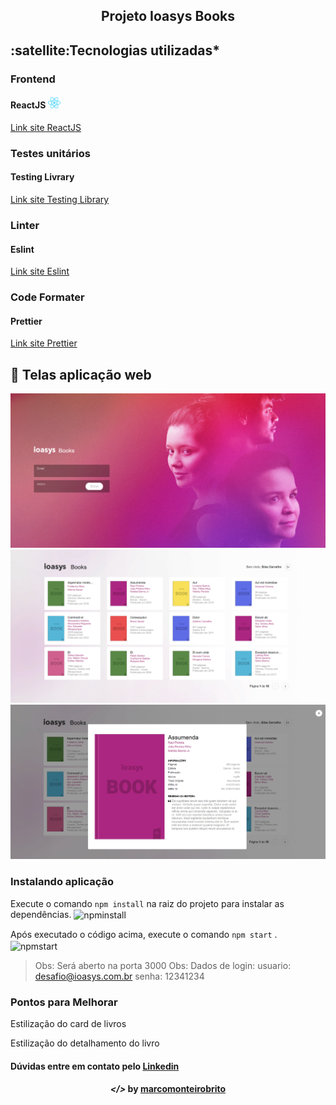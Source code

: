 <h2 align="center">Projeto Ioasys Books</h2>

<h2><strong>:satellite:Tecnologias utilizadas*</strong></h2>

<h3>Frontend</h3>
<h4>ReactJS <img src="readme/react.png" alt="react" height="18"> </h4>
<a href='https://pt-br.reactjs.org/'>Link site ReactJS</a>

<h3>Testes unitários</h3>
<h4>Testing Livrary </h4>
<a href='https://testing-library.com/'>Link site Testing Library</a>

<h3>Linter</h3>
<h4>Eslint </h4>
<a href='https://prettier.io/'>Link site Eslint</a>

<h3>Code Formater</h3>
<h4>Prettier </h4>
<a href='https://prettier.io/'>Link site Prettier</a>

## 🚀 Telas aplicação web

<p align="center">
	<img alt="" title="" src="readme/login.PNG">
	<img alt="" title="" src="readme/3.PNG">
	<img alt="" title="" src="readme/2.PNG">
</p>

### Instalando aplicação

Execute o comando `npm install` na raiz do projeto para instalar as dependências.
<img align="center" alt="npminstall" src="imagens/npmInstall.PNG">

Após executado o código acima, execute o comando `npm start` .
<img align="center" alt="npmstart" src="imagens/npmStart.PNG">

> Obs: Será aberto na porta 3000
> Obs: Dados de login: usuario: desafio@ioasys.com.br senha: 12341234

### Pontos para Melhorar

<p>Estilização do card de livros</p>
<p>Estilização do detalhamento do livro</p>

<h4>Dúvidas entre em contato pelo <a href="https://www.linkedin.com/in/marco-antonio-monteiro-de-brito-541ba0144/" target="_blank">Linkedin</a> </h4>

<h4 align="center"> <em>&lt;/&gt;</em> by <a href="https://github.com/marcomonteirobrito" target="_blank">marcomonteirobrito</a> </h4>

